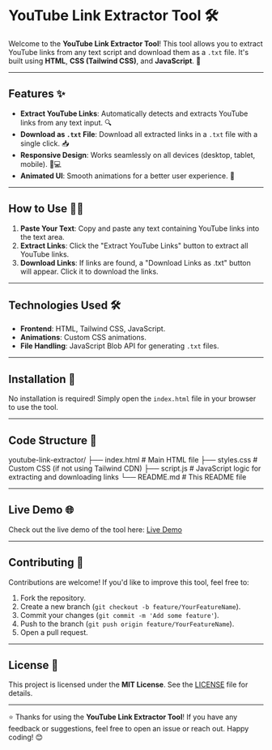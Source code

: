 # YouTube Link Extractor Tool 🛠️

Welcome to the **YouTube Link Extractor Tool**! This tool allows you to extract YouTube links from any text script and download them as a `.txt` file. It's built using **HTML**, **CSS (Tailwind CSS)**, and **JavaScript**. 🚀

---

## Features ✨

- **Extract YouTube Links**: Automatically detects and extracts YouTube links from any text input. 🔍
- **Download as `.txt` File**: Download all extracted links in a `.txt` file with a single click. 📥
- **Responsive Design**: Works seamlessly on all devices (desktop, tablet, mobile). 📱💻
- **Animated UI**: Smooth animations for a better user experience. 🎉

---

## How to Use 🧑‍💻

1. **Paste Your Text**: Copy and paste any text containing YouTube links into the text area.
2. **Extract Links**: Click the "Extract YouTube Links" button to extract all YouTube links.
3. **Download Links**: If links are found, a "Download Links as .txt" button will appear. Click it to download the links.

---

## Technologies Used 🛠️

- **Frontend**: HTML, Tailwind CSS, JavaScript.
- **Animations**: Custom CSS animations.
- **File Handling**: JavaScript Blob API for generating `.txt` files.

---

## Installation 🚀

No installation is required! Simply open the `index.html` file in your browser to use the tool.

---

## Code Structure 📂
youtube-link-extractor/
├── index.html # Main HTML file
├── styles.css # Custom CSS (if not using Tailwind CDN)
├── script.js # JavaScript logic for extracting and downloading links
└── README.md # This README file

---

## Live Demo 🌐

Check out the live demo of the tool here: [Live Demo](https://bkpkvideo.com/tools/youtube-link-extractor/)

---

## Contributing 🤝

Contributions are welcome! If you'd like to improve this tool, feel free to:

1. Fork the repository.
2. Create a new branch (`git checkout -b feature/YourFeatureName`).
3. Commit your changes (`git commit -m 'Add some feature'`).
4. Push to the branch (`git push origin feature/YourFeatureName`).
5. Open a pull request.

---

## License 📜

This project is licensed under the **MIT License**. See the [LICENSE](LICENSE) file for details.

---

⭐️ Thanks for using the **YouTube Link Extractor Tool**! If you have any feedback or suggestions, feel free to open an issue or reach out. Happy coding! 😊

